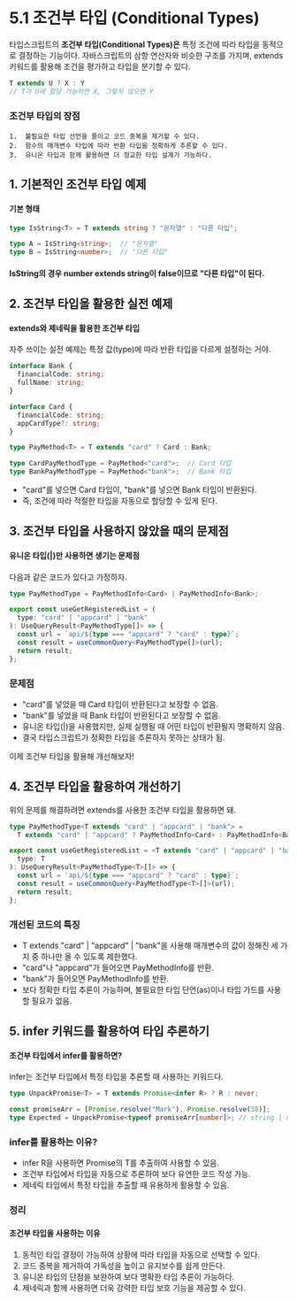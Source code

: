 # 5.1 조건부 타입 (Conditional Types)

타입스크립트의 **조건부 타입(Conditional Types)은** 특정 조건에 따라 타입을 동적으로 결정하는 기능이다.
자바스크립트의 삼항 연산자와 비슷한 구조를 가지며, extends 키워드를 활용해 조건을 평가하고 타입을 분기할 수 있다.

```ts
T extends U ? X : Y
// T가 U에 할당 가능하면 X, 그렇지 않으면 Y
```

### 조건부 타입의 장점
	1.	불필요한 타입 선언을 줄이고 코드 중복을 제거할 수 있다.
	2.	함수의 매개변수 타입에 따라 반환 타입을 정확하게 추론할 수 있다.
	3.	유니온 타입과 함께 활용하면 더 정교한 타입 설계가 가능하다.


## 1. 기본적인 조건부 타입 예제

#### 기본 형태
```ts
type IsString<T> = T extends string ? "문자열" : "다른 타입";

type A = IsString<string>;  // "문자열"
type B = IsString<number>;  // "다른 타입"
```
#### IsString<number>의 경우 number extends string이 false이므로 "다른 타입"이 된다.

## 2. 조건부 타입을 활용한 실전 예제

#### extends와 제네릭을 활용한 조건부 타입

자주 쓰이는 실전 예제는 특정 값(type)에 따라 반환 타입을 다르게 설정하는 거야.

```ts
interface Bank {
  financialCode: string;
  fullName: string;
}

interface Card {
  financialCode: string;
  appCardType?: string;
}

type PayMethod<T> = T extends "card" ? Card : Bank;

type CardPayMethodType = PayMethod<"card">;  // Card 타입
type BankPayMethodType = PayMethod<"bank">;  // Bank 타입
```

- "card"를 넣으면 Card 타입이, "bank"를 넣으면 Bank 타입이 반환된다.
- 즉, 조건에 따라 적절한 타입을 자동으로 할당할 수 있게 된다.

## 3. 조건부 타입을 사용하지 않았을 때의 문제점

#### 유니온 타입(|)만 사용하면 생기는 문제점

다음과 같은 코드가 있다고 가정하자.

```ts
type PayMethodType = PayMethodInfo<Card> | PayMethodInfo<Bank>;

export const useGetRegisteredList = (
  type: "card" | "appcard" | "bank"
): UseQueryResult<PayMethodType[]> => {
  const url = `api/${type === "appcard" ? "card" : type}`;
  const result = useCommonQuery<PayMethodType[]>(url);
  return result;
};
```

### 문제점
- "card"를 넣었을 때 Card 타입이 반환된다고 보장할 수 없음.
- "bank"를 넣었을 때 Bank 타입이 반환된다고 보장할 수 없음.
- 유니온 타입(|)을 사용했지만, 실제 실행될 때 어떤 타입이 반환될지 명확하지 않음.
- 결국 타입스크립트가 정확한 타입을 추론하지 못하는 상태가 됨.

이제 조건부 타입을 활용해 개선해보자!

## 4. 조건부 타입을 활용하여 개선하기

위의 문제를 해결하려면 extends를 사용한 조건부 타입을 활용하면 돼.

```ts
type PayMethodType<T extends "card" | "appcard" | "bank"> = 
  T extends "card" | "appcard" ? PayMethodInfo<Card> : PayMethodInfo<Bank>;

export const useGetRegisteredList = <T extends "card" | "appcard" | "bank">(
  type: T
): UseQueryResult<PayMethodType<T>[]> => {
  const url = `api/${type === "appcard" ? "card" : type}`;
  const result = useCommonQuery<PayMethodType<T>[]>(url);
  return result;
};
```

### 개선된 코드의 특징

- T extends "card" | "appcard" | "bank"을 사용해 매개변수의 값이 정해진 세 가지 중 하나만 올 수 있도록 제한했다.
- "card"나 "appcard"가 들어오면 PayMethodInfo<Card>를 반환.
- "bank"가 들어오면 PayMethodInfo<Bank>를 반환.
- 보다 정확한 타입 추론이 가능하며, 불필요한 타입 단언(as)이나 타입 가드를 사용할 필요가 없음.

## 5. infer 키워드를 활용하여 타입 추론하기

#### 조건부 타입에서 infer를 활용하면?

infer는 조건부 타입에서 특정 타입을 추론할 때 사용하는 키워드다.

```ts
type UnpackPromise<T> = T extends Promise<infer R> ? R : never;

const promiseArr = [Promise.resolve("Mark"), Promise.resolve(38)];
type Expected = UnpackPromise<typeof promiseArr[number]>; // string | number
```

### infer를 활용하는 이유?
- infer R을 사용하면 Promise<T>의 T를 추출하여 사용할 수 있음.
- 조건부 타입에서 타입을 자동으로 추론하여 보다 유연한 코드 작성 가능.
- 제네릭 타입에서 특정 타입을 추출할 때 유용하게 활용할 수 있음.

### 정리

#### 조건부 타입을 사용하는 이유
1. 동적인 타입 결정이 가능하여 상황에 따라 타입을 자동으로 선택할 수 있다.
2. 코드 중복을 제거하여 가독성을 높이고 유지보수를 쉽게 만든다.
3. 유니온 타입의 단점을 보완하여 보다 명확한 타입 추론이 가능하다.
4. 제네릭과 함께 사용하면 더욱 강력한 타입 보호 기능을 제공할 수 있다.
